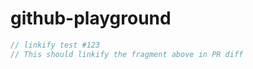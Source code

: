 # github-playground

``` js
// linkify test #123
// This should linkify the fragment above in PR diff
```
